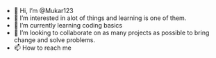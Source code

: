 - 👋 Hi, I’m @Mukar123
- 👀 I’m interested in alot of things and learning is one of them.
- 🌱 I’m currently learning coding basics
- 💞️ I’m looking to collaborate on as many projects as possible to bring change and solve problems. 
- 📫 How to reach me 

<!---
Mukar123/Mukar123 is a ✨ special ✨ repository because its `README.md` (this file) appears on your GitHub profile.
You can click the Preview link to take a look at your changes.
--->
